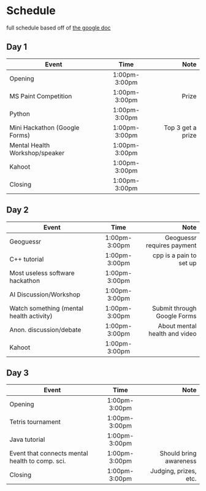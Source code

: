 # Schedule

full schedule based off of [the google doc](https://docs.google.com/document/d/1jfkqKTA7pDFiej8kSMwJlvPKE63WMC5YBJ-FreUWaTU/edit)

## Day 1

| Event                          |     Time      |              Note |
| ------------------------------ | :-----------: | ----------------: |
| Opening                        | 1:00pm-3:00pm |                   |
| MS Paint Competition           | 1:00pm-3:00pm |             Prize |
| Python                         | 1:00pm-3:00pm |                   |
| Mini Hackathon (Google Forms)  | 1:00pm-3:00pm | Top 3 get a prize |
| Mental Health Workshop/speaker | 1:00pm-3:00pm |                   |
| Kahoot                         | 1:00pm-3:00pm |                   |
| Closing                        | 1:00pm-3:00pm |                   |

## Day 2

| Event                                    |     Time      |                          Note |
| ---------------------------------------- | :-----------: | ----------------------------: |
| Geoguessr                                | 1:00pm-3:00pm |    Geoguessr requires payment |
| C++ tutorial                             | 1:00pm-3:00pm |       cpp is a pain to set up |
| Most useless software hackathon          | 1:00pm-3:00pm |                               |
| AI Discussion/Workshop                   | 1:00pm-3:00pm |                               |
| Watch something (mental health activity) | 1:00pm-3:00pm |   Submit through Google Forms |
| Anon. discussion/debate                  | 1:00pm-3:00pm | About mental health and video |
| Kahoot                                   | 1:00pm-3:00pm |                               |

## Day 3

| Event                                           |     Time      |                   Note |
| ----------------------------------------------- | :-----------: | ---------------------: |
| Opening                                         | 1:00pm-3:00pm |                        |
| Tetris tournament                               | 1:00pm-3:00pm |                        |
| Java tutorial                                   | 1:00pm-3:00pm |                        |
| Event that connects mental health to comp. sci. | 1:00pm-3:00pm | Should bring awareness |
| Closing                                         | 1:00pm-3:00pm |  Judging, prizes, etc. |
